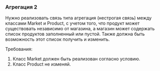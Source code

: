 
### Агрегация 2

Нужно реализовать связь типа агрегация (нестрогая связь) между классами Market и Product, с учетом того, что продукт может существовать независимо от магазина,
а магазин может содержать список продуктов заполненный или пустой. Также должна быть возможность этот список получить и изменить.


Требования:
1.	Класс Market должен быть реализован согласно условию.
2.	Класс Product не изменяй.


